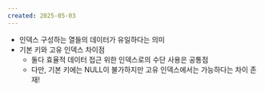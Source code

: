 ```yaml
---
created: 2025-05-03
---
```

- 인덱스 구성하는 열들의 데이터가 유일하다는 의미
- 기본 키와 고유 인덱스 차이점
	- 둘다 효율적 데이터 접근 위한 인덱스로의 수단 사용은 공통점
	- 다만, 기본 키에는 NULL이 불가하지만 고유 인덱스에서는 가능하다는 차이 존재!